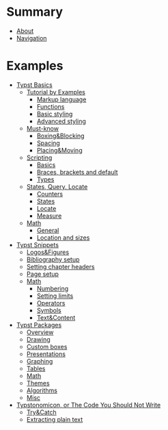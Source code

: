 # Summary

- [About](./about.md)
- [Navigation](./navigation.md)
# Examples
- [Typst Basics](./basics/README.md)
  - [Tutorial by Examples]()
    -  [Markup language](./basics/tutorial/markup.md)
    -  [Functions](./basics/tutorial/functions.md)
    -  [Basic styling](./basics/tutorial/basic_styling.md)
    -  [Advanced styling](./basics/tutorial/advanced_styling.md)
  - [Must-know](./basics/must_know/README.md)
    - [Boxing&Blocking](./basics/must_know/box_block.md)
    - [Spacing](./basics/must_know/spacing.md)
    - [Placing&Moving]()
  - [Scripting](./basics/scripting/README.md)
    - [Basics](./basics/scripting/basics.md)
    - [Braces, brackets and default](./basics/scripting/braces.md)
    - [Types](./basics/scripting/types.md)
  -  [States, Query, Locate](./basics/states/README.md)
     -  [Counters](./basics/states/counters.md)
     -  [States]()
     -  [Locate]()
     -  [Measure]()
  -  [Math]()
     - [General]()
     - [Location and sizes]()
- [Typst Snippets]()
    - [Logos&Figures](./snippets/logos.md)
    - [Bibliography setup]()
    - [Setting chapter headers]()
    - [Page setup]()
    - [Math]()
      - [Numbering]()
      - [Setting limits]()
      - [Operators]()
      - [Symbols]() <!--TODO: emptyset-->
      - [Text&Content]()
- [Typst Packages](./packages/README.md)
    - [Overview]()
    - [Drawing]()
    - [Custom boxes]() <!--TODO: for theorems look into math-->
    - [Presentations]()
    - [Graphing]()
    - [Tables]()
    - [Math]()
    - [Themes]()
    - [Algorithms]()
    - [Misc]()
- [Typstonomicon, or The Code You Should Not Write]()
    - [Try&Catch](./typstonomicon/try_catch.md)
    - [Extracting plain text](./typstonomicon/extract_plain_text.md)
